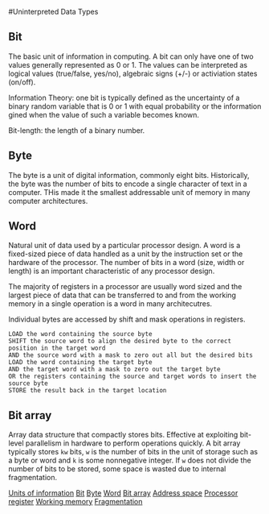 #Uninterpreted Data Types

## Bit

The basic unit of information in computing. A bit can only have one of two values generally represented as 0 or 1. The values can be interpreted as logical values (true/false, yes/no), algebraic signs (+/-) or activiation states (on/off).

Information Theory: one bit is typically defined as the uncertainty of a binary random variable that is 0 or 1 with equal probability or the information gined when the value of such a variable becomes known.

Bit-length: the length of a binary number.

## Byte

The byte is a unit of digital information, commonly eight bits. Historically, the byte was the number of bits to encode a single character of text in a computer. THis made it the smallest addressable unit of memory in many computer architectures. 

## Word

Natural unit of data used by a particular processor design. A word is a fixed-sized piece of data handled as a unit by the instruction set or the hardware of the processor. The number of bits in  a word (size, width or length) is an important characteristic of any processor design.

The majority of registers in a processor are usually word sized and the largest piece of data that can be transferred to and from the working memory in a single operation is a word in many architecutres. 

Individual bytes are accessed by shift and mask operations in registers.


    LOAD the word containing the source byte
    SHIFT the source word to align the desired byte to the correct position in the target word
    AND the source word with a mask to zero out all but the desired bits
    LOAD the word containing the target byte
    AND the target word with a mask to zero out the target byte
    OR the registers containing the source and target words to insert the source byte
    STORE the result back in the target location

## Bit array

Array data structure that compactly stores bits. Effective at exploiting bit-level parallelism in hardware to perform operations quickly. A bit array typically stores `kw` bits, `w` is the number of bits in the unit of storage such as a byte or word and `k` is some nonnegative integer. If `w` does not divide the number of bits to be stored, some space is wasted due to internal fragmentation.

[Units of information](https://en.wikipedia.org/wiki/Units_of_information)
[Bit](https://en.wikipedia.org/wiki/Bit)
[Byte](https://en.wikipedia.org/wiki/Byte)
[Word](https://en.wikipedia.org/wiki/Word_(computer_architecture))
[Bit array](https://en.wikipedia.org/wiki/Bit_array)
[Address space](https://en.wikipedia.org/wiki/Address_space)
[Processor register](https://en.wikipedia.org/wiki/Processor_register)
[Working memory](https://en.wikipedia.org/wiki/Computer_memory)
[Fragmentation](https://en.wikipedia.org/wiki/Fragmentation_(computing))